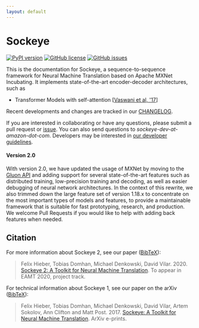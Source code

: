 ```yaml
---
layout: default
---
```


# Sockeye

[![PyPI version](https://badge.fury.io/py/sockeye.svg)](https://badge.fury.io/py/sockeye)
[![GitHub license](https://img.shields.io/github/license/awslabs/sockeye.svg)](https://github.com/awslabs/sockeye/blob/master/LICENSE)
[![GitHub issues](https://img.shields.io/github/issues/awslabs/sockeye.svg)](https://github.com/awslabs/sockeye/issues)

This is the documentation for Sockeye, a sequence-to-sequence framework for Neural Machine Translation based on Apache MXNet Incubating.
It implements state-of-the-art encoder-decoder architectures, such as

- Transformer Models with self-attention [[Vaswani et al, '17](https://arxiv.org/abs/1706.03762)]

Recent developments and changes are tracked in our [CHANGELOG](https://github.com/awslabs/sockeye/blob/master/CHANGELOG.md).

If you are interested in collaborating or have any questions, please submit a pull request or [issue](https://github.com/awslabs/sockeye/issues/new).
You can also send questions to *sockeye-dev-at-amazon-dot-com*.
Developers may be interested in [our developer guidelines](development.html).

#### Version 2.0

With version 2.0, we have updated the usage of MXNet by moving to the [Gluon API](https://mxnet.incubator.apache.org/api/python/docs/api/gluon/index.html) and adding support for several state-of-the-art features such as distributed training, low-precision training and decoding, as well as easier debugging of neural network architectures.
In the context of this rewrite, we also trimmed down the large feature set of version 1.18.x to concentrate on the most important types of models and features, to provide a maintainable framework that is suitable for fast prototyping, research, and production.
We welcome Pull Requests if you would like to help with adding back features when needed.

## Citation

For more information about Sockeye 2, see our paper ([BibTeX](sockeye2.bib)):

> Felix Hieber, Tobias Domhan, Michael Denkowski, David Vilar. 2020.
> [Sockeye 2: A Toolkit for Neural Machine Translation](https://www.amazon.science/publications/sockeye-2-a-toolkit-for-neural-machine-translation). To appear in EAMT 2020, project track.

For technical information about Sockeye 1, see our paper on the arXiv ([BibTeX](sockeye.bib)):

> Felix Hieber, Tobias Domhan, Michael Denkowski, David Vilar, Artem Sokolov, Ann Clifton and Matt Post. 2017.
> [Sockeye: A Toolkit for Neural Machine Translation](https://arxiv.org/abs/1712.05690). ArXiv e-prints.



